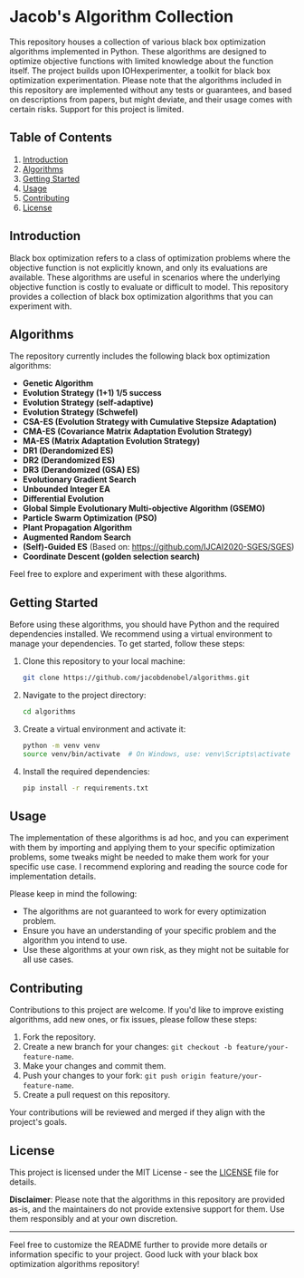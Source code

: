 # Jacob's Algorithm Collection

This repository houses a collection of various black box optimization algorithms implemented in Python. These algorithms are designed to optimize objective functions with limited knowledge about the function itself. The project builds upon IOHexperimenter, a toolkit for black box optimization experimentation. Please note that the algorithms included in this repository are implemented without any tests or guarantees, and based on descriptions from papers, but might deviate, and their usage comes with certain risks. Support for this project is limited.

## Table of Contents

1. [Introduction](#introduction)
2. [Algorithms](#algorithms)
3. [Getting Started](#getting-started)
4. [Usage](#usage)
5. [Contributing](#contributing)
6. [License](#license)

## Introduction

Black box optimization refers to a class of optimization problems where the objective function is not explicitly known, and only its evaluations are available. These algorithms are useful in scenarios where the underlying objective function is costly to evaluate or difficult to model. This repository provides a collection of black box optimization algorithms that you can experiment with.

## Algorithms

The repository currently includes the following black box optimization algorithms:

- **Genetic Algorithm**
- **Evolution Strategy (1+1) 1/5 success**
- **Evolution Strategy (self-adaptive)**
- **Evolution Strategy (Schwefel)**
- **CSA-ES (Evolution Strategy with Cumulative Stepsize Adaptation)**
- **CMA-ES (Covariance Matrix Adaptation Evolution Strategy)**
- **MA-ES (Matrix Adaptation Evolution Strategy)**
- **DR1 (Derandomized ES)**
- **DR2 (Derandomized ES)**
- **DR3 (Derandomized (GSA) ES)**
- **Evolutionary Gradient Search**
- **Unbounded Integer EA**
- **Differential Evolution**
- **Global Simple Evolutionary Multi-objective Algorithm (GSEMO)**
- **Particle Swarm Optimization (PSO)**
- **Plant Propagation Algorithm**
- **Augmented Random Search**
- **(Self)-Guided ES** (Based on: https://github.com/IJCAI2020-SGES/SGES)
- **Coordinate Descent (golden selection search)** 

Feel free to explore and experiment with these algorithms.

## Getting Started

Before using these algorithms, you should have Python and the required dependencies installed. We recommend using a virtual environment to manage your dependencies. To get started, follow these steps:

1. Clone this repository to your local machine:

   ```bash
   git clone https://github.com/jacobdenobel/algorithms.git
   ```

2. Navigate to the project directory:

   ```bash
   cd algorithms
   ```

3. Create a virtual environment and activate it:

   ```bash
   python -m venv venv
   source venv/bin/activate  # On Windows, use: venv\Scripts\activate
   ```

4. Install the required dependencies:

   ```bash
   pip install -r requirements.txt
   ```

## Usage

The implementation of these algorithms is ad hoc, and you can experiment with them by importing and applying them to your specific optimization problems, some tweaks might be needed to make them work for your specific use case. I recommend exploring and reading the source code for implementation details.

Please keep in mind the following:

- The algorithms are not guaranteed to work for every optimization problem.
- Ensure you have an understanding of your specific problem and the algorithm you intend to use.
- Use these algorithms at your own risk, as they might not be suitable for all use cases.

## Contributing

Contributions to this project are welcome. If you'd like to improve existing algorithms, add new ones, or fix issues, please follow these steps:

1. Fork the repository.
2. Create a new branch for your changes: `git checkout -b feature/your-feature-name`.
3. Make your changes and commit them.
4. Push your changes to your fork: `git push origin feature/your-feature-name`.
5. Create a pull request on this repository.

Your contributions will be reviewed and merged if they align with the project's goals.

## License

This project is licensed under the MIT License - see the [LICENSE](LICENSE) file for details.

**Disclaimer**: Please note that the algorithms in this repository are provided as-is, and the maintainers do not provide extensive support for them. Use them responsibly and at your own discretion.

---

Feel free to customize the README further to provide more details or information specific to your project. Good luck with your black box optimization algorithms repository!
